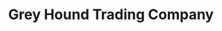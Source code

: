 ---
title: "Grey Hound Trading Company"
url: /mountainair/grey-hound-trading-company/
shop: charity
---